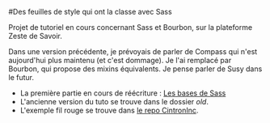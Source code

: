 #Des feuilles de style qui ont la classe avec Sass

Projet de tutoriel en cours concernant Sass et Bourbon, sur la plateforme Zeste de Savoir.

Dans une version précédente, je prévoyais de parler de Compass qui n'est aujourd'hui plus maintenu (et c'est dommage). Je l'ai remplacé par Bourbon, qui propose des mixins équivalents. Je pense parler de Susy dans le futur.

- La première partie en cours de réécriture : [Les bases de Sass](https://github.com/Matouche/tuto-sass/blob/master/les-bases-de-sass.md)
- L'ancienne version du tuto se trouve dans le dossier *old*.
- L'exemple fil rouge se trouve dans [le repo CintronInc](https://github.com/Matouche/CitronInc).

